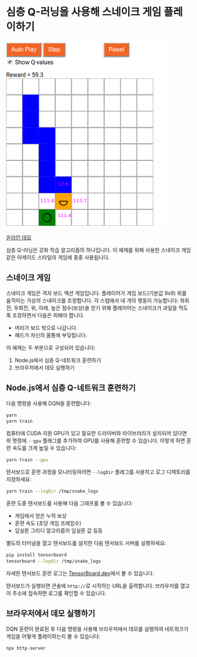 # 심층 Q-러닝을 사용해 스네이크 게임 플레이하기

![DQN Snake Game](./images/dqn-screenshot.png)

[온라인 데모](https://ml-ko.kr/tfjs/snake-dqn)

심층 Q-러닝은 강화 학습 알고리즘의 하나입니다.
이 예제를 위해 사용한 스네이크 게임 같은 아케이드 스타일의 게임에 종종 사용됩니다.

## 스네이크 게임

스네이크 게임은 격자 보드 액션 게임입니다.
플레이어가 게임 보드(기본값 9x9) 위를 움직이는 가상의 스네이크를 조정합니다.
각 스텝에서 네 개의 행동이 가능합니다: 좌회전, 우회전, 위, 아래.
높은 점수(보상)을 얻기 위해 플레이어는 스네이크가 과일을 먹도록 조정하면서 다음은 피해야 합니다.
- 머리가 보드 밖으로 나갑니다.
- 헤드가 자신의 몸통에 부딪힙니다.

이 예제는 두 부분으로 구성되어 있습니다:
1. Node.js에서 심층 Q-네트워크 훈련하기
2. 브라우저에서 데모 실행하기

## Node.js에서 심층 Q-네트워크 훈련하기

다음 명령을 사용해 DQN을 훈련합니다:

```sh
yarn
yarn train
```

컴퓨터에 CUDA 지원 GPU가 있고 필요한 드라이버와 라이브러리가 설치되어 있다면 위 명령에 `--gpu` 플래그를
추가하여 GPU를 사용해 훈련할 수 있습니다. 이렇게 하면 훈련 속도를 크게 높일 수 있습니다:

```sh
yarn train --gpu
```

텐서보드로 훈련 과정을 모니터링하려면 `--logDir` 플래그를 사용하고 로그 디렉토리를 지정하세요:

```sh
yarn train --logDir /tmp/snake_logs
```

훈련 도중 텐서보드를 사용해 다음 그래프를 볼 수 있습니다:
- 게임에서 얻은 누적 보상
- 훈련 속도 (초당 게임 프레임수)
- 입실론 그리디 알고리즘의 입실론 값
등등

별도의 터미널을 열고 텐서보드를 설치한 다음 텐서보드 서버를 실행하세요:

```sh
pip install tensorboard
tensorboard --logdir /tmp/snake_logs
```

자세한 텐서보드 훈련 로그는
[TensorBoard.dev](https://tensorboard.dev/experiment/TJFBWBx3T5WrFBs4Ar76Sw/#scalars)에서 볼 수 있습니다.

텐서보드가 실행되면 콘솔에 `http://`로 시작하는 URL을 출력합니다.
브라우저를 열고 이 주소에 접속하면 로그를 확인할 수 있습니다.

## 브라우저에서 데모 실행하기

DQN 훈련이 완료된 후 다음 명령을 사용해 브라우저에서 데모를 실행하여 네트워크가 게임을
어떻게 플레이하는지 볼 수 있습니다:

```sh
npx http-server
```

